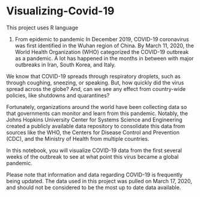 # Visualizing-Covid-19
This project uses R language 


1. From epidemic to pandemic
   In December 2019, COVID-19 coronavirus was first identified in the Wuhan region of China. By March 11, 2020, the World Health Organization (WHO) categorized the COVID-19 outbreak as a pandemic. A lot has happened in the months in between with major outbreaks in Iran, South Korea, and Italy.

We know that COVID-19 spreads through respiratory droplets, such as through coughing, sneezing, or speaking. But, how quickly did the virus spread across the globe? And, can we see any effect from country-wide policies, like shutdowns and quarantines?

Fortunately, organizations around the world have been collecting data so that governments can monitor and learn from this pandemic. Notably, the Johns Hopkins University Center for Systems Science and Engineering created a publicly available data repository to consolidate this data from sources like the WHO, the Centers for Disease Control and Prevention (CDC), and the Ministry of Health from multiple countries.

In this notebook, you will visualize COVID-19 data from the first several weeks of the outbreak to see at what point this virus became a global pandemic.

Please note that information and data regarding COVID-19 is frequently being updated. The data used in this project was pulled on March 17, 2020, and should not be considered to be the most up to date data available.
